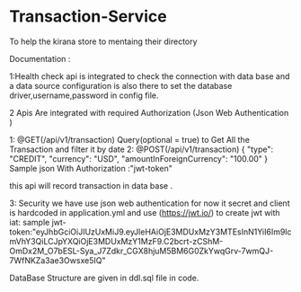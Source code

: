 # Transaction-Service
To help the kirana store to mentaing their directory


Documentation :

1:Health check api is integrated to check the connection with data base and a data source configuration is also there to set the database driver,username,password in config file.

2 Apis Are integrated with required Authorization (Json Web Authentication )

1: @GET(/api/v1/transaction) Query(optional = true) to Get All the Transaction and filter it by date
2: @POST(/api/v1/transaction) 
{
  "type": "CREDIT",
  "currency": "USD",
  "amountInForeignCurrency": "100.00"
}
Sample json With Authorization :"jwt-token"

this api will record transaction in data base .


3: Security we have use json web authentication for now it secret and client is hardcoded in application.yml and use (https://jwt.io/) to create jwt with iat:
sample jwt-token:"eyJhbGciOiJIUzUxMiJ9.eyJleHAiOjE3MDUxMzY3MTEsInN1YiI6Im9lcmVhY3QiLCJpYXQiOjE3MDUxMzY1MzF9.C2bcrt-zCShM-OmDx2M_O7bESL-Sya_J7Zdkr_CGX8hjuM5BM6G0ZkYwqGrv-7wmQJ-7WfNKZa3ae3Owsxe5IQ"


DataBase Structure are given in ddl.sql file in code.

